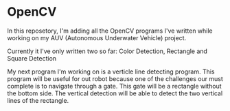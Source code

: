 # OpenCV
In this reposetory, I'm adding all the OpenCV programs I've written while working on my AUV (Autonomous Underwater Vehicle) project.

Currently it I've only written two so far: Color Detection, Rectangle and Square Detection

My next program I'm working on is a verticle line detecting program.
This program will be useful for out robot because one of the challenges our must complete is to navigate through a gate.
This gate will be a rectangle without the bottom side. The vertical detection will be able to detect the two vertical lines of the rectangle.
